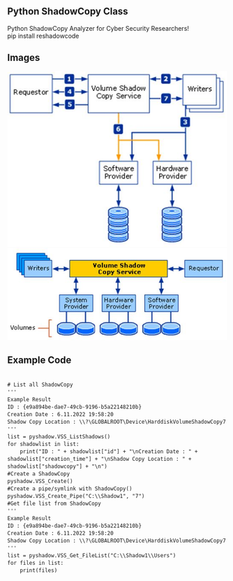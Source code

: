 <h2>Python ShadowCopy Class</h2>

<p>Python ShadowCopy Analyzer for Cyber Security Researchers!<br>pip install reshadowcode</p>

<h2>Images</h2>
<img src="Shadow copy creation process.jpg" />
<img src="Architectural diagram of Volume Shadow Copy Service.jpg" />
<h2>Example Code</h2>

<code>
# List all ShadowCopy
'''
Example Result
ID : {e9a894be-dae7-49cb-9196-b5a22148210b}
Creation Date : 6.11.2022 19:58:20
Shadow Copy Location : \\?\GLOBALROOT\Device\HarddiskVolumeShadowCopy7
'''
list = pyshadow.VSS_ListShadows()
for shadowlist in list:
    print("ID : " + shadowlist["id"] + "\nCreation Date : " + shadowlist["creation_time"] + "\nShadow Copy Location : " + shadowlist["shadowcopy"] + "\n")
#Create a ShadowCopy
pyshadow.VSS_Create()
#Create a pipe/symlink with ShadowCopy()
pyshadow.VSS_Create_Pipe("C:\\Shadow1", "7")
#Get file list from ShadowCopy
'''
Example Result
ID : {e9a894be-dae7-49cb-9196-b5a22148210b}
Creation Date : 6.11.2022 19:58:20
Shadow Copy Location : \\?\GLOBALROOT\Device\HarddiskVolumeShadowCopy7
'''
list = pyshadow.VSS_Get_FileList("C:\\Shadow1\\Users")
for files in list:
    print(files)
</code>
